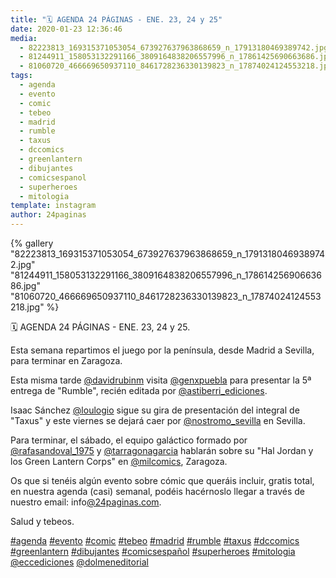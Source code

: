 ```yaml
---
title: "🗓 AGENDA 24 PÁGINAS - ENE. 23, 24 y 25"
date: 2020-01-23 12:36:46
media: 
  - 82223813_169315371053054_673927637963868659_n_17913180469389742.jpg
  - 81244911_158053132291166_3809164838206557996_n_17861425690663686.jpg
  - 81060720_466669650937110_8461728236330139823_n_17874024124553218.jpg
tags: 
  - agenda
  - evento
  - comic
  - tebeo
  - madrid
  - rumble
  - taxus
  - dccomics
  - greenlantern
  - dibujantes
  - comicsespanol
  - superheroes
  - mitologia
template: instagram
author: 24paginas
---
```


{% gallery "82223813_169315371053054_673927637963868659_n_17913180469389742.jpg" "81244911_158053132291166_3809164838206557996_n_17861425690663686.jpg" "81060720_466669650937110_8461728236330139823_n_17874024124553218.jpg" %}

🗓 AGENDA 24 PÁGINAS - ENE. 23, 24 y 25.

Esta semana repartimos el juego por la península, desde Madrid a Sevilla, para terminar en Zaragoza.

Esta misma tarde [@davidrubinm](https://instagram.com/davidrubinm) visita [@genxpuebla](https://instagram.com/genxpuebla) para presentar la 5ª entrega de "Rumble", recién editada por [@astiberri_ediciones](https://instagram.com/astiberri_ediciones).

Isaac Sánchez [@loulogio](https://instagram.com/loulogio) sigue su gira de presentación del integral de "Taxus" y este viernes se dejará caer por [@nostromo_sevilla](https://instagram.com/nostromo_sevilla) en Sevilla.

Para terminar, el sábado, el equipo galáctico formado por [@rafasandoval_1975](https://instagram.com/rafasandoval_1975) y [@tarragonagarcia](https://instagram.com/tarragonagarcia) hablarán sobre su "Hal Jordan y los Green Lantern Corps" en [@milcomics](https://instagram.com/milcomics), Zaragoza.

Os  que si tenéis algún evento sobre cómic que queráis incluir, gratis total, en nuestra agenda (casi) semanal, podéis hacérnoslo llegar a través de nuestro email: info[@24paginas.com](https://instagram.com/24paginas.com).

Salud y tebeos.

[#agenda](/etiquetas/agenda) [#evento](/etiquetas/evento) [#comic](/etiquetas/comic) [#tebeo](/etiquetas/tebeo) [#madrid](/etiquetas/madrid) [#rumble](/etiquetas/rumble) [#taxus](/etiquetas/taxus) [#dccomics](/etiquetas/dccomics) [#greenlantern](/etiquetas/greenlantern) [#dibujantes](/etiquetas/dibujantes) [#comicsespañol](/etiquetas/comicsespanol) [#superheroes](/etiquetas/superheroes) [#mitologia](/etiquetas/mitologia) [@eccediciones](https://instagram.com/eccediciones) [@dolmeneditorial](https://instagram.com/dolmeneditorial)
